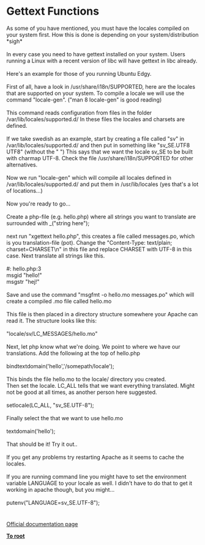 # Gettext Functions




<div class="phpcode"><span class="html">
As some of you have mentioned, you must have the locales compiled on your system first. How this is done is depending on your system/distribution *sigh*<br><br>In every case you need to have gettext installed on your system. Users running a Linux with a recent version of libc will have gettext in libc already.<br><br>Here&apos;s an example for those of you running Ubuntu Edgy.<br><br>First of all, have a look in /usr/share/i18n/SUPPORTED, here are the locales that are supported on your system. To compile a locale we will use the command &quot;locale-gen&quot;. (&quot;man 8 locale-gen&quot; is good reading)<br><br>This command reads configuration from files in the folder /var/lib/locales/supported.d/ In these files the locales and charsets are defined.<br><br>If we take swedish as an example, start by creating a file called &quot;sv&quot; in /var/lib/locales/supported.d/ and then put in something like &quot;sv_SE.UTF8 UTF8&quot; (without the &quot; &quot;) This says that we want the locale sv_SE to be built with charmap UTF-8. Check the file /usr/share/i18n/SUPPORTED for other alternatives.<br><br>Now we run &quot;locale-gen&quot; which will compile all locales defined in /var/lib/locales/supported.d/ and put them in /usr/lib/locales (yes that&apos;s a lot of locations...)<br><br>Now you&apos;re ready to go...<br><br>Create a php-file (e.g. hello.php) where all strings you want to translate are surrounded with _(&quot;string here&quot;);<br><br>next run &quot;xgettext hello.php&quot;, this creates a file called messages.po, which is you translation-file (pot). Change the &quot;Content-Type: text/plain; charset=CHARSET\n&quot; in this file and replace CHARSET with UTF-8 in this case. Next translate all strings like this.<br><br>#: hello.php:3<br>msgid &quot;hello!&quot;<br>msgstr &quot;hej!&quot;<br><br>Save and use the command &quot;msgfmt -o hello.mo messages.po&quot; which will create a compiled .mo file called hello.mo<br><br>This file is then placed in a directory structure somewhere your Apache can read it. The structure looks like this:<br><br>&quot;locale/sv/LC_MESSAGES/hello.mo&quot;<br><br>Next, let php know what we&apos;re doing. We point to where we have our translations. Add the following at the top of hello.php<br><br>bindtextdomain(&apos;hello&apos;,&apos;/somepath/locale&apos;);<br><br>This binds the file hello.mo to the locale/ directory you created.<br>Then set the locale. LC_ALL tells that we want everything translated. Might not be good at all times, as another person here suggested.<br><br>setlocale(LC_ALL, &quot;sv_SE.UTF-8&quot;);<br><br>Finally select the that we want to use hello.mo <br><br>textdomain(&apos;hello&apos;);<br><br>That should be it! Try it out..<br><br>If you get any problems try restarting Apache as it seems to cache the locales.<br><br>If you are running command line you might have to set the environment variable LANGUAGE to your locale as well. I didn&apos;t have to do that to get it working in apache though, but you might...<br><br>putenv(&quot;LANGUAGE=sv_SE.UTF-8&quot;);</span>
</div>
  

#

[Official documentation page](https://www.php.net/manual/en/ref.gettext.php)

**[To root](/README.md)**